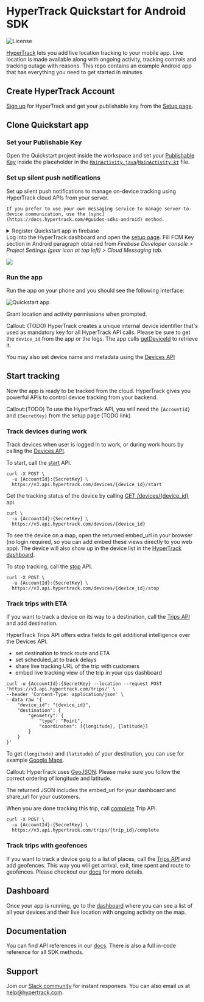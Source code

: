 # HyperTrack Quickstart for Android SDK

![License](https://img.shields.io/github/license/hypertrack/quickstart-android.svg)

[HyperTrack](https://www.hypertrack.com) lets you add live location tracking to your mobile app.
Live location is made available along with ongoing activity, tracking controls and tracking outage with reasons.
This repo contains an example Android app that has everything you need to get started in minutes.

## Create HyperTrack Account

[Sign up](https://dashboard.hypertrack.com/signup) for HyperTrack and 
get your publishable key from the [Setup page](https://dashboard.hypertrack.com/setup).

## Clone Quickstart app

### Set your Publishable Key

Open the Quickstart project inside the workspace and set your [Publishable Key](#publishable-key) inside the placeholder
in the [`MainActivity.java`](https://github.com/hypertrack/quickstart-android/blob/9491b1fc8d8a0d4af8339552257cfda5917bda27/quickstart-java/app/src/main/java/com/hypertrack/quickstart/MainActivity.java#L16)/[`MainActivity.kt`](https://github.com/hypertrack/quickstart-android/blob/9491b1fc8d8a0d4af8339552257cfda5917bda27/quickstart-kotlin/app/src/main/java/com/hypertrack/quickstart/MainActivity.kt#L89) file.

### Set up silent push notifications

Set up silent push notifications to manage on-device tracking using HyperTrack cloud APIs from your server.

```
If you prefer to use your own messaging service to manage server-to-device communication, use the [sync](https://docs.hypertrack.com/#guides-sdks-android) method.
```

<details>
  <summary>Register Quickstart app in firebase</summary>
  <br/>
  <p>1. Goto <a href="https://console.firebase.google.com/">Firebase Console</a> and create test project (or you can reuse existing one)</p>
  <img src="Images/add-app-to-test-project.png"/>
  <p>2. Register new Android application using <code>com.hypertrack.quickstart.android.github</code> package name.</p>
  <img src="Images/register-quickstart-app.png"/>
  <p>3. Download <code>google-services.json</code> file and copy it to <code>/quickstart-java/app</code> or <code>/quickstart-kotlin/app/</code> folder.</p>
  <img src="Images/download-google-services-json.png"/>

</details>
Log into the HyperTrack dashboard and open the <a href="https://dashboard.hypertrack.com/setup#server_device_communication">setup page</a>.
Fill FCM Key section in Android paragraph obtained from <i>Firebase Developer console > Project Settings (gear icon at top left) > Cloud Messaging tab.</i></p>
<img src="Images/copy-server-key.png"/>

### Run the app

Run the app on your phone and you should see the following interface:

![Quickstart app](Images/On_Device.png)

Grant location and activity permissions when prompted.

Callout: (TODO)
HyperTrack creates a unique internal device identifier that's used as mandatory key for all HyperTrack API calls.
Please be sure to get the `device_id` from the app or the logs. The app calls
[getDeviceId](https://docs.hypertrack.com/#references-sdks-android-get-device-id) to retrieve it.

You may also set device name and metadata using the [Devices API](https://docs.hypertrack.com/#references-apis-devices)

## Start tracking

Now the app is ready to be tracked from the cloud. HyperTrack gives you powerful APIs
to control device tracking from your backend.

Callout:(TODO)
To use the HyperTrack API, you will need the `{AccountId}` and `{SecretKey}` from the setup page (TODO link) 

### Track devices during work

Track devices when user is logged in to work, or during work hours by calling the 
[Devices API](https://docs.hypertrack.com/#references-apis-devices).

To start, call the [start](https://docs.hypertrack.com/?shell#references-apis-devices-post-devices-device_id-start) API.

```
curl -X POST \
  -u {AccountId}:{SecretKey} \
  https://v3.api.hypertrack.com/devices/{device_id}/start
```


Get the tracking status of the device by calling
[GET /devices/{device_id}](https://docs.hypertrack.com/?shell#references-apis-devices-get-devices) api.

```
curl \
  -u {AccountId}:{SecretKey} \
  https://v3.api.hypertrack.com/devices/{device_id}
```

To see the device on a map, open the returned embed_url in your browser (no login required, so you can add embed these views directly to you web app).
The device will also show up in the device list in the [HyperTrack dashboard](https://dashboard.hypertrack.com/).

To stop tracking, call the [stop](https://docs.hypertrack.com/?shell#references-apis-devices-post-devices-device_id-stop) API.

```
curl -X POST \
  -u {AccountId}:{SecretKey} \
  https://v3.api.hypertrack.com/devices/{device_id}/stop
```

### Track trips with ETA

If you want to track a device on its way to a destination, call the [Trips API](https://docs.hypertrack.com/#references-apis-trips-post-trips)
and add destination.

HyperTrack Trips API offers extra fields to get additional intelligence over the Devices API.
* set destination to track route and ETA
* set scheduled_at to track delays
* share live tracking URL of the trip with customers 
* embed live tracking view of the trip in your ops dashboard 

```curl
curl -u {AccountId}:{SecretKey} --location --request POST 'https://v3.api.hypertrack.com/trips/' \
--header 'Content-Type: application/json' \
--data-raw '{
    "device_id": "{device_id}",
    "destination": {
        "geometry": {
            "type": "Point",
            "coordinates": [{longitude}, {latitude}]
        }
    }
}'
```

To get `{longitude}` and `{latitude}` of your destination, you can use for example [Google Maps](https://support.google.com/maps/answer/18539?co=GENIE.Platform%3DDesktop&hl=en).

Callout:
HyperTrack uses [GeoJSON](https://en.wikipedia.org/wiki/GeoJSON). Please make sure you follow the correct ordering of longitude and latitude.

The returned JSON includes the embed_url for your dashboard and share_url for your customers.

When you are done tracking this trip, call [complete](https://docs.hypertrack.com/#references-apis-trips-post-trips-trip_id-complete) Trip API.
```
curl -X POST \
  -u {AccountId}:{SecretKey} \
  https://v3.api.hypertrack.com/trips/{trip_id}/complete
```

### Track trips with geofences

If you want to track a device goig to a list of places, call the [Trips API](https://docs.hypertrack.com/#references-apis-trips-post-trips)
and add geofences. This way you will get arrival, exit, time spent and route to geofences. Please checkout our [docs](https://docs.hypertrack.com/) for more details.

## Dashboard

Once your app is running, go to the [dashboard](https://dashboard.hypertrack.com/devices) where you can see a list of all your devices and their live location with ongoing activity on the map.

## Documentation

You can find API references in our [docs](https://docs.hypertrack.com/#references-sdks-android). There is also a full in-code reference for all SDK methods.

## Support
Join our [Slack community](https://join.slack.com/t/hypertracksupport/shared_invite/enQtNDA0MDYxMzY1MDMxLTdmNDQ1ZDA1MTQxOTU2NTgwZTNiMzUyZDk0OThlMmJkNmE0ZGI2NGY2ZGRhYjY0Yzc0NTJlZWY2ZmE5ZTA2NjI) for instant responses. You can also email us at help@hypertrack.com.

